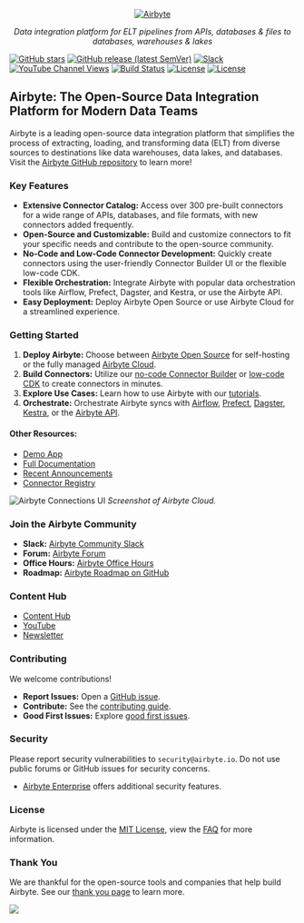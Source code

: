 <p align="center">
  <a href="https://airbyte.com"><img src="https://assets.website-files.com/605e01bc25f7e19a82e74788/624d9c4a375a55100be6b257_Airbyte_logo_color_dark.svg" alt="Airbyte"></a>
</p>

<p align="center">
    <em>Data integration platform for ELT pipelines from APIs, databases & files to databases, warehouses & lakes</em>
</p>

[![GitHub stars](https://img.shields.io/github/stars/airbytehq/airbyte?style=social&label=Star&maxAge=2592000)](https://github.com/airbytehq/airbyte)
[![GitHub release (latest SemVer)](https://img.shields.io/github/v/release/airbytehq/airbyte?color=white)](https://github.com/airbytehq/airbyte/releases)
[![Slack](https://img.shields.io/badge/slack-join-white.svg?logo=slack)](https://airbytehq.slack.com/)
[![YouTube Channel Views](https://img.shields.io/youtube/channel/views/UCQ_JWEFzs1_INqdhIO3kmrw?style=social)](https://www.youtube.com/c/AirbyteHQ/?sub_confirmation=1)
[![Build Status](https://img.shields.io/github/actions/workflow/status/airbytehq/airbyte/gradle.yml?branch=master)](https://github.com/airbytehq/airbyte/actions/workflows/gradle.yml)
[![License](https://img.shields.io/static/v1?label=license&message=MIT&color=white)](https://github.com/airbytehq/airbyte/tree/master/docs/project-overview/licenses)
[![License](https://img.shields.io/static/v1?label=license&message=ELv2&color=white)](https://github.com/airbytehq/airbyte/tree/master/docs/project-overview/licenses)

## Airbyte: The Open-Source Data Integration Platform for Modern Data Teams

Airbyte is a leading open-source data integration platform that simplifies the process of extracting, loading, and transforming data (ELT) from diverse sources to destinations like data warehouses, data lakes, and databases. Visit the [Airbyte GitHub repository](https://github.com/airbytehq/airbyte) to learn more!

### Key Features

*   **Extensive Connector Catalog:** Access over 300 pre-built connectors for a wide range of APIs, databases, and file formats, with new connectors added frequently.
*   **Open-Source and Customizable:** Build and customize connectors to fit your specific needs and contribute to the open-source community.
*   **No-Code and Low-Code Connector Development:** Quickly create connectors using the user-friendly Connector Builder UI or the flexible low-code CDK.
*   **Flexible Orchestration:** Integrate Airbyte with popular data orchestration tools like Airflow, Prefect, Dagster, and Kestra, or use the Airbyte API.
*   **Easy Deployment:** Deploy Airbyte Open Source or use Airbyte Cloud for a streamlined experience.

### Getting Started

1.  **Deploy Airbyte:** Choose between [Airbyte Open Source](https://docs.airbyte.com/quickstart/deploy-airbyte) for self-hosting or the fully managed [Airbyte Cloud](https://docs.airbyte.com/cloud/getting-started-with-airbyte-cloud).
2.  **Build Connectors:** Utilize our [no-code Connector Builder](https://docs.airbyte.com/connector-development/connector-builder-ui/overview) or [low-code CDK](https://docs.airbyte.com/connector-development/config-based/low-code-cdk-overview) to create connectors in minutes.
3.  **Explore Use Cases:** Learn how to use Airbyte with our [tutorials](https://airbyte.com/tutorials).
4.  **Orchestrate:** Orchestrate Airbyte syncs with [Airflow](https://docs.airbyte.com/operator-guides/using-the-airflow-airbyte-operator), [Prefect](https://docs.airbyte.com/operator-guides/using-prefect-task), [Dagster](https://docs.airbyte.com/operator-guides/using-dagster-integration), [Kestra](https://docs.airbyte.com/operator-guides/using-kestra-plugin), or the [Airbyte API](https://reference.airbyte.com/reference/start).

#### Other Resources:

*   [Demo App](https://demo.airbyte.io/)
*   [Full Documentation](https://docs.airbyte.com/)
*   [Recent Announcements](https://airbyte.com/blog-categories/company-updates)
*   [Connector Registry](https://connectors.airbyte.com/files/generated_reports/connector_registry_report.html)

![Airbyte Connections UI](https://github.com/airbytehq/airbyte/assets/38087517/35b01d0b-00bf-407b-87e6-a5cd5cd720b5)
_Screenshot of Airbyte Cloud._

### Join the Airbyte Community

*   **Slack:** [Airbyte Community Slack](https://airbyte.com/community)
*   **Forum:** [Airbyte Forum](https://github.com/airbytehq/airbyte/discussions)
*   **Office Hours:** [Airbyte Office Hours](https://airbyte.io/daily-office-hours/)
*   **Roadmap:** [Airbyte Roadmap on GitHub](https://github.com/orgs/airbytehq/projects/37/views/1?pane=issue&itemId=26937554)

### Content Hub

*   [Content Hub](https://airbyte.com/content-hub)
*   [YouTube](https://www.youtube.com/c/AirbyteHQ)
*   [Newsletter](https://airbyte.com/newsletter)

### Contributing

We welcome contributions!

*   **Report Issues:** Open a [GitHub issue](https://github.com/airbytehq/airbyte/issues/new/choose).
*   **Contribute:** See the [contributing guide](https://docs.airbyte.com/contributing-to-airbyte/).
*   **Good First Issues:** Explore [good first issues](https://github.com/airbytehq/airbyte/labels/contributor-program).

### Security

Please report security vulnerabilities to `security@airbyte.io`. Do not use public forums or GitHub issues for security concerns.

*   [Airbyte Enterprise](https://airbyte.com/airbyte-enterprise) offers additional security features.

### License

Airbyte is licensed under the [MIT License](docs/project-overview/licenses/), view the [FAQ](docs/project-overview/licenses/license-faq.md) for more information.

### Thank You

We are thankful for the open-source tools and companies that help build Airbyte.  See our [thank you page](THANK-YOU.md) to learn more.

<a href="https://github.com/airbytehq/airbyte/graphs/contributors">
  <img src="https://contrib.rocks/image?repo=airbytehq/airbyte"/>
</a>